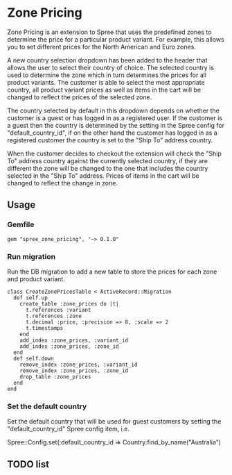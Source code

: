# Zone Pricing

Zone Pricing is an extension to Spree that uses the predefined zones to determine the price for a particular
product variant. For example, this allows you to set different prices for the North American and Euro zones.

A new country selection dropdown has been added to the header that allows the user to select their country
of choice. The selected country is used to determine the zone which in turn determines the prices for all
product variants. The customer is able to select the most appropriate country, all product variant prices
as well as items in the cart will be changed to reflect the prices of the selected zone.

The country selected by default in this dropdown depends on whether the customer is a guest or has logged in
as a registered user. If the customer is a guest then the country is determined by the setting in the Spree config
for "default_country_id", if on the other hand the customer has logged in as a registered customer the country is
set to the "Ship To" address country.

When the customer decides to checkout the extension will check the "Ship To" address country against the currently
selected country, if they are different the zone will be changed to the one that includes the country selected in
the "Ship To" address. Prices of items in the cart will be changed to reflect the change in zone.

## Usage

### Gemfile

	gem "spree_zone_pricing", "~> 0.1.0"

### Run migration

Run the DB migration to add a new table to store the prices for each zone and product variant.


	class CreateZonePricesTable < ActiveRecord::Migration
	  def self.up
	    create_table :zone_prices do |t|
	      t.references :variant
	      t.references :zone
	      t.decimal :price, :precision => 8, :scale => 2
	      t.timestamps
	    end
	    add_index :zone_prices, :variant_id
	    add_index :zone_prices, :zone_id
	  end
	  def self.down
	    remove_index :zone_prices, :variant_id
	    remove_index :zone_prices, :zone_id
	    drop_table :zone_prices
	  end
	end


### Set the default country

Set the default country that will be used for guest customers by setting the "default_country_id" Spree
config item, i.e.

Spree::Config.set(:default_country_id => Country.find_by_name("Australia")

## TODO list



